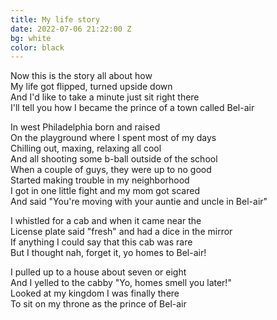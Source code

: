 ```yaml
---
title: My life story
date: 2022-07-06 21:22:00 Z
bg: white
color: black
---
```


Now this is the story all about how\
My life got flipped, turned upside down\
And I'd like to take a minute just sit right there\
I'll tell you how I became the prince of a town called Bel-air

In west Philadelphia born and raised\
On the playground where I spent most of my days\
Chilling out, maxing, relaxing all cool\
And all shooting some b-ball outside of the school\
When a couple of guys, they were up to no good\
Started making trouble in my neighborhood\
I got in one little fight and my mom got scared\
And said "You're moving with your auntie and uncle in Bel-air"

I whistled for a cab and when it came near the\
License plate said "fresh" and had a dice in the mirror\
If anything I could say that this cab was rare\
But I thought nah, forget it, yo homes to Bel-air!

I pulled up to a house about seven or eight\
And I yelled to the cabby "Yo, homes smell you later!"\
Looked at my kingdom I was finally there\
To sit on my throne as the prince of Bel-air
